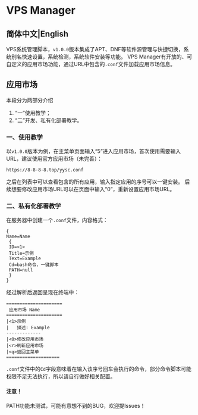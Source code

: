 # VPS Manager
## 简体中文|English
VPS系统管理脚本，`v1.0.0`版本集成了APT、DNF等软件源管理与快捷切换，系统别名快速设置，系统检测，系统软件安装等功能。
VPS Manager有开放的、可自定义的应用市场功能，通过URL中包含的`.conf`文件加载应用市场信息。
## 应用市场
本段分为两部分介绍
1. “一”使用教学；
2. “二”开发、私有化部署教学。
### 一、使用教学
以`v1.0.0`版本为例，在主菜单页面输入“5”进入应用市场，首次使用需要输入URL，建议使用官方应用市场（未完善）：
```
https://8-8-8-8.top/yysc.conf
```
之后在列表中可以查看包含的所有应用，输入指定应用的序号可以一键安装。
后续想要修改应用市场URL可以在页面中输入“0”，重新设置应用市场URL。
### 二、私有化部署教学
在服务器中创建一个`.conf`文件，内容格式：
```
{
Name=Name
 {
 ID=<1>
 Title=示例
 Text=Example
 Cd=bash命令，一键脚本
 PATH=null
 }
}
```
经过解析后返回呈现在终端中：
```
=====================
 应用市场 Name
=====================
|<1>示例
|   描述: Example
-------------
|<0>修改应用市场
|<r>刷新应用市场
|<q>返回主菜单
====================
```
`.conf`文件中的`Cd`字段意味着在输入该序号回车会执行的命令，部分命令脚本可能权限不足无法执行，所以请自行做好相关配置。
#### 注意！
PATH功能未测试，可能有意想不到的BUG，欢迎提Issues！
